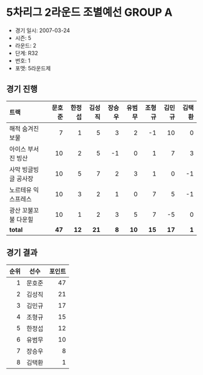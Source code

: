 # 5차리그 2라운드 조별예선 GROUP A

- 경기 일시: 2007-03-24
- 시즌: 5
- 라운드: 2
- 단계: R32
- 번호: 1
- 포맷: 5라운드제





## 경기 진행

| 트랙 | 문호준 | 한정섭 | 김성직 | 장승우 | 유범무 | 조형규 | 김민규 | 김택환 |
|:---|---:|---:|---:|---:|---:|---:|---:|---:|
| 해적 숨겨진 보물 | 7 | 1 | 5 | 3 | 2 | -1 | 10 | 0 |
| 아이스 부서진 빙산 | 10 | 2 | 5 | -1 | 0 | 1 | 7 | 3 |
| 사막 빙글빙글 공사장 | 10 | 5 | 7 | 2 | 3 | 1 | 0 | -1 |
| 노르테유 익스프레스 | 10 | 3 | 2 | 1 | 0 | 7 | 5 | -1 |
| 광산 꼬불꼬불 다운힐 | 10 | 1 | 2 | 3 | 5 | 7 | -5 | 0 |
| __total__ | __47__ | __12__ | __21__ | __8__ | __10__ | __15__ | __17__ | __1__ |




## 경기 결과

| 순위 | 선수 | 포인트 |
|---:|:---:|---:|
| 1 | 문호준 | 47 |
| 2 | 김성직 | 21 |
| 3 | 김민규 | 17 |
| 4 | 조형규 | 15 |
| 5 | 한정섭 | 12 |
| 6 | 유범무 | 10 |
| 7 | 장승우 | 8 |
| 8 | 김택환 | 1 |

